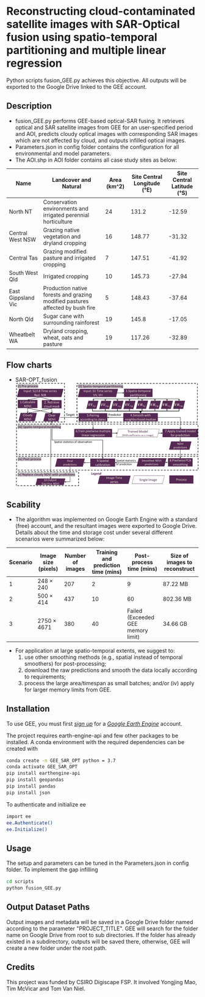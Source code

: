 # Reconstructing cloud-contaminated satellite images with SAR-Optical fusion using spatio-temporal partitioning and multiple linear regression 
Python scripts fusion_GEE.py achieves this objective. 
All outputs will be exported to the Google Drive linked to the GEE account.
## Description
- fusion_GEE.py performs GEE-based optical-SAR fusing. It retrieves optical and SAR satellite images from GEE for an user-specified period and AOI, predicts cloudy optical images with corresponding SAR images which are not affected by cloud, and outputs infilled optical images.
- Parameters.json in config folder contains the configuration for all environmental and model parameters.
- The AOI.shp in AOI folder contains all case study sites as below:

| Name               | Landcover and Natural                                                         | Area (km^2) | Site Central Longitude (°E) | Site Central Latitude (°S) |
|--------------------|-------------------------------------------------------------------------------|-------------|-----------------------------|----------------------------|
| North NT           | Conservation environments and irrigated perennial horticulture                | 24          | 131.2                       | -12.59                     |
| Central West NSW   | Grazing native vegetation and dryland cropping                                | 16          | 148.77                      | -31.32                     |
| Central Tas        | Grazing modified pasture and irrigated cropping                               | 7           | 147.51                      | -41.92                     |
| South West Qld     | Irrigated cropping                                                            | 10          | 145.73                      | -27.94                     |
| East Gippsland Vic | Production native forests and grazing modified pastures affected by bush fire | 5           | 148.43                      | -37.64                     |
| North Qld          | Sugar cane with surrounding rainforest                                        | 19          | 145.8                       | -17.05                     |
| Wheatbelt WA       | Dryland cropping, wheat, oats and pasture                                     | 19          | 117.26                      | -32.89                     |

## Flow charts
- SAR-OPT_fusion
![SAR-OPT_fusion](FlowChart/SAR-Optical_fusion.jpg)
## Scability
- The algorithm was implemented on Google Earth Engine with a standard (free) account, and the resultant images were exported to Google Drive. Details about the time and storage cost under several different scenarios were summarized below:

| Scenario | Image size (pixels) | Number of images | Training and prediction time (mins) | Post-process time (mins)           | Size of images to reconstruct |
|----------|---------------------|------------------|-------------------------------------|------------------------------------|-------------------------------|
| 1        | 248 × 240           | 207              | 2                                   | 9                                  | 87.22 MB                      |
| 2        | 500 × 414           | 437              | 10                                  | 60                                 | 802.36 MB                     |
| 3        | 2750 × 4671         | 380              | 40                                  | Failed (Exceeded GEE memory limit) | 34.66 GB                      |

- For application at large spatio-temporal extents, we suggest to: 
  1. use other smoothing methods (e.g., spatial instead of temporal smoothers) for post-processing; 
  2. download the raw predictions and smooth the data locally according to requirements; 
  3. process the large area/timespan as small batches; and/or (iv) apply for larger memory limits from GEE.

## Installation
To use GEE, you must first *[sign up](https://earthengine.google.com/signup/)* for a *[Google Earth Engine](https://earthengine.google.com/)* account.

The project requires earth-engine-api and few other packages to be installed.
A conda environment with the required dependencies can be created with
```bash
conda create -n GEE_SAR_OPT python = 3.7
conda activate GEE_SAR_OPT
pip install earthengine-api
pip install geopandas
pip install pandas
pip install json
```
To authenticate and initialize ee
```bash
import ee
ee.Authenticate()
ee.Initialize()
```
## Usage
The setup and parameters can be tuned in the Parameters.json in config folder.
To implement the gap infilling
```bash
cd scripts
python fusion_GEE.py
```
## Output Dataset Paths
Output images and metadata will be saved in a Google Drive folder named according to the parameter "PROJECT_TITLE". 
GEE will search for the folder name on Google Drive from root to sub directories.
If the folder has already existed in a subdirectory, outputs will be saved there, 
otherwise, GEE will create a new folder under the root path.
## Credits
This project was funded by CSIRO Digiscape FSP. It involved Yongjing Mao, Tim McVicar and Tom Van Niel.



